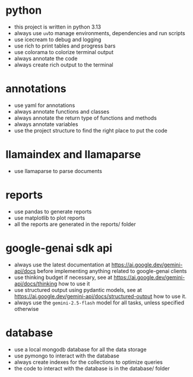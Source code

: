# python
- this project is written in python 3.13
- always use `uv`to manage environments, dependencies and run scripts
- use icecream to debug and logging
- use rich to print tables and progress bars
- use colorama to colorize terminal output
- always annotate the code
- always create rich output to the terminal

# annotations
- use yaml for annotations
- always annotate functions and classes
- always annotate the return type of functions and methods
- always annotate variables
- use the project structure to find the right place to put the code

# llamaindex and llamaparse
- use llamaparse to parse documents

# reports
- use pandas to generate reports
- use matplotlib to plot reports
- all the reports are generated in the reports/ folder

# google-genai sdk api
- always use the latest documentation at https://ai.google.dev/gemini-api/docs before implementing anything related to google-genai clients
- use thinking budget if necessary, see at https://ai.google.dev/gemini-api/docs/thinking how to use it
- use structured output using pydantic models, see at https://ai.google.dev/gemini-api/docs/structured-output how to use it.
- always use the `gemini-2.5-flash` model for all tasks, unless specified otherwise

# database
- use a local mongodb database for all the data storage
- use pymongo to interact with the database
- always create indexes for the collections to optimize queries
- the code to interact with the database is in the database/ folder